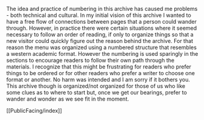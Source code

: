 The idea and practice of numbering in this archive has caused me problems - both technical and cultural. In my initial vision of this archive I wanted to have a free flow of connections between pages that a person could wander through. However, in practice there were certain situations where it seemed necessary to follow an order of reading, if only to organize things so that a new visitor could quickly figure out the reason behind the archive. For that reason the menu was organized using a numbered structure that resembles a western academic format. However the numbering is used sparingly in the sections to encourage readers to follow their own path through the materials. I recognize that this might be frustrating for readers who prefer things to be ordered or for other readers who prefer a writer to choose one format or another. No harm was intended and I am sorry if it bothers you. This archive though is organized/not organized for those of us who like some clues as to where to start but, once we get our bearings, prefer to wander and wonder as we see fit in the moment.

[[PublicFacing/index]]